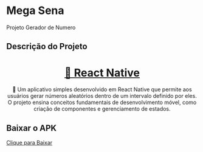# Mega Sena
Projeto Gerador de Numero

## Descrição do Projeto

<h1 align="center">
    <a href="https://reactnative.dev">🔗 React Native</a>
</h1>
<p align="center">🚀 Um aplicativo simples desenvolvido em React Native que permite aos usuários gerar números aleatórios dentro de um intervalo definido por eles. O projeto ensina conceitos fundamentais de desenvolvimento móvel, como criação de componentes e gerenciamento de estados.</p>


## Baixar o APK
[Clique para Baixar](.github/GerarNumero.apk)

